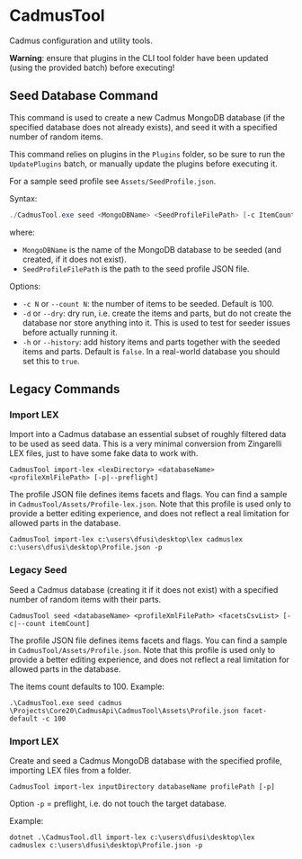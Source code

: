 ﻿# CadmusTool

Cadmus configuration and utility tools.

**Warning**: ensure that plugins in the CLI tool folder have been updated (using the provided batch) before executing!

## Seed Database Command

This command is used to create a new Cadmus MongoDB database (if the specified database does not already exists), and seed it with a specified number of random items.

This command relies on plugins in the `Plugins` folder, so be sure to run the `UpdatePlugins` batch, or manually update the plugins before executing it.

For a sample seed profile see `Assets/SeedProfile.json`.

Syntax:

```ps1
./CadmusTool.exe seed <MongoDBName> <SeedProfileFilePath> [-c ItemCount] [-d] [-h]
```

where:

- `MongoDBName` is the name of the MongoDB database to be seeded (and created, if it does not exist).
- `SeedProfileFilePath` is the path to the seed profile JSON file.

Options:

- `-c N` or `--count N`: the number of items to be seeded. Default is 100.
- `-d` or `--dry`: dry run, i.e. create the items and parts, but do not create the database nor store anything into it. This is used to test for seeder issues before actually running it.
- `-h` or `--history`: add history items and parts together with the seeded items and parts. Default is `false`. In a real-world database you should set this to `true`.

## Legacy Commands

### Import LEX

Import into a Cadmus database an essential subset of roughly filtered data to be used as seed data. This is a very minimal conversion from Zingarelli LEX files, just to have some fake data to work with.

	CadmusTool import-lex <lexDirectory> <databaseName> <profileXmlFilePath> [-p|--preflight]

The profile JSON file defines items facets and flags. You can find a sample in `CadmusTool/Assets/Profile-lex.json`. Note that this profile is used only to provide a better editing experience, and does not reflect a real limitation for allowed parts in the database.

	CadmusTool import-lex c:\users\dfusi\desktop\lex cadmuslex c:\users\dfusi\desktop\Profile.json -p

### Legacy Seed

Seed a Cadmus database (creating it if it does not exist) with a specified number of random items with their parts.

	CadmusTool seed <databaseName> <profileXmlFilePath> <facetsCsvList> [-c|--count itemCount]

The profile JSON file defines items facets and flags. You can find a sample in `CadmusTool/Assets/Profile.json`. Note that this profile is used only to provide a better editing experience, and does not reflect a real limitation for allowed parts in the database.

The items count defaults to 100. Example:

	.\CadmusTool.exe seed cadmus \Projects\Core20\CadmusApi\CadmusTool\Assets\Profile.json facet-default -c 100

### Import LEX

Create and seed a Cadmus MongoDB database with the specified profile, importing LEX files from a folder.

	CadmusTool import-lex inputDirectory databaseName profilePath [-p]

Option `-p` = preflight, i.e. do not touch the target database.

Example:

	dotnet .\CadmusTool.dll import-lex c:\users\dfusi\desktop\lex cadmuslex c:\users\dfusi\desktop\Profile.json -p
